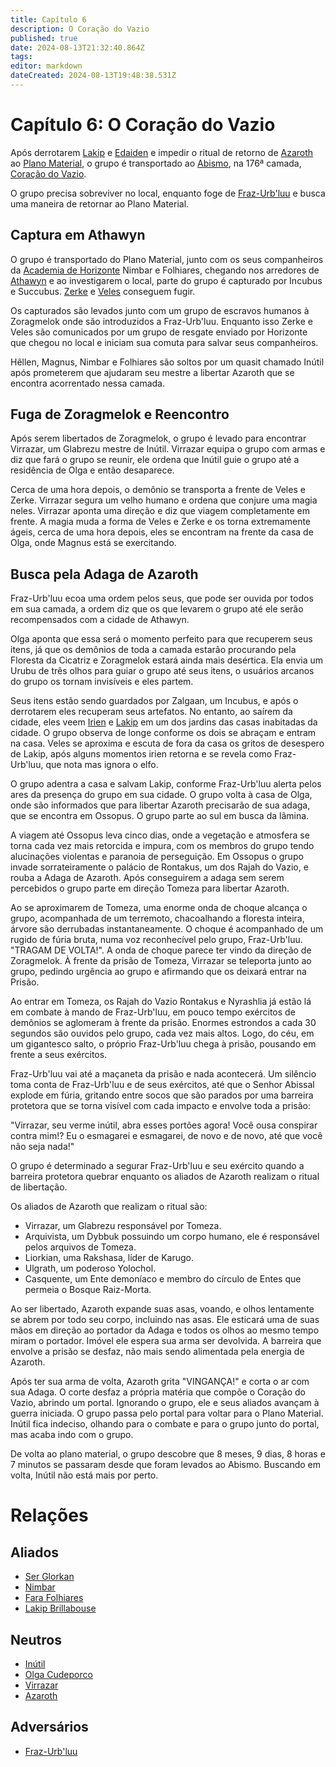 ```yaml
---
title: Capítulo 6
description: O Coração do Vazio
published: true
date: 2024-08-13T21:32:40.864Z
tags: 
editor: markdown
dateCreated: 2024-08-13T19:48:38.531Z
---
```


# Capítulo 6: O Coração do Vazio
Após derrotarem [Lakip](/individuos/lakip-brillabouso) e [Edaiden](/individuos/edaiden) e impedir o ritual de retorno de [Azaroth](/individuos/azaroth) ao [Plano Material](/lugares/plano-material), o grupo é transportado ao [Abismo](/lugares/abismo), na 176ª camada, [Coração do Vazio](/lugares/abismo/coracao-do-vazio).

O grupo precisa sobreviver no local, enquanto foge de [Fraz-Urb'luu](/individuos/fraz-urbluu) e busca uma maneira de retornar ao Plano Material.

## Captura em Athawyn
O grupo é transportado do Plano Material, junto com os seus companheiros da [Academia de Horizonte](/lugares/plano-material/drafeon/sul-de-drafeon/horizonte) Nimbar e Folhiares, chegando nos arredores de [Athawyn](/lugares/abismo/coracao-do-vazio/athawyn) e ao investigarem o local, parte do grupo é capturado por Incubus e Succubus. [Zerke](/individuos/personagens-de-jogadores/zerme-montravu) e [Veles](/individuos/personagens-de-jogadores/veles-lupis-lugh) conseguem fugir.

Os capturados são levados junto com um grupo de escravos humanos à Zoragmelok onde são introduzidos a Fraz-Urb'luu. Enquanto isso Zerke e Veles são comunicados por um grupo de resgate enviado por Horizonte que chegou no local e iniciam sua comuta para salvar seus companheiros.

Hêllen, Magnus, Nimbar e Folhiares são soltos por um quasit chamado Inútil após prometerem que ajudaram seu mestre a libertar Azaroth que se encontra acorrentado nessa camada.

## Fuga de Zoragmelok e Reencontro

Após serem libertados de Zoragmelok, o grupo é levado para encontrar Virrazar, um Glabrezu mestre de Inútil. Virrazar equipa o grupo com armas e diz que fará o grupo se reunir, ele ordena que Inútil guie o grupo até a residência de Olga e então desaparece.

Cerca de uma hora depois, o demônio se transporta a frente de Veles e Zerke. Virrazar segura um velho humano e ordena que conjure uma magia neles. Virrazar aponta uma direção e diz que viagem completamente em frente. A magia muda a forma de Veles e Zerke e os torna extremamente ágeis, cerca de uma hora depois, eles se encontram na frente da casa de Olga, onde Magnus está se exercitando.

## Busca pela Adaga de Azaroth

Fraz-Urb'luu ecoa uma ordem pelos seus, que pode ser ouvida por todos em sua camada, a ordem diz que os que levarem o grupo até ele serão recompensados com a cidade de Athawyn.

Olga aponta que essa será o momento perfeito para que recuperem seus itens, já que os demônios de toda a camada estarão procurando pela Floresta da Cicatriz e Zoragmelok estará ainda mais desértica. Ela envia um Urubu de três olhos para guiar o grupo até seus itens, o usuários arcanos do grupo os tornam invisíveis e eles partem.

Seus itens estão sendo guardados por Zalgaan, um Incubus, e após o derrotarem eles recuperam seus artefatos. No entanto, ao saírem da cidade, eles veem [Irien](/individuos/irien-galaniell) e [Lakip](/individuos/lakip-brillabouso) em um dos jardins das casas inabitadas da cidade. O grupo observa de longe conforme os dois se abraçam e entram na casa. Veles se aproxima e escuta de fora da casa os gritos de desespero de Lakip, após alguns momentos irien retorna e se revela como Fraz-Urb'luu, que nota mas ignora o elfo.

O grupo adentra a casa e salvam Lakip, conforme Fraz-Urb'luu alerta pelos ares da presença do grupo em sua cidade. O grupo volta à casa de Olga, onde são informados que para libertar Azaroth precisarão de sua adaga, que se encontra em Ossopus. O grupo parte ao sul em busca da lâmina.

A viagem até Ossopus leva cinco dias, onde a vegetação e atmosfera se torna cada vez mais retorcida e impura, com os membros do grupo tendo alucinações violentas e paranoia de perseguição. Em Ossopus o grupo invade sorrateiramente o palácio de Rontakus, um dos Rajah do Vazio, e rouba a Adaga de Azaroth. Após conseguirem a adaga sem serem percebidos o grupo parte em direção Tomeza para libertar Azaroth.

Ao se aproximarem de Tomeza, uma enorme onda de choque alcança o grupo, acompanhada de um terremoto, chacoalhando a floresta inteira, árvore são derrubadas instantaneamente. O choque é acompanhado de um rugido de fúria bruta, numa voz reconhecível pelo grupo, Fraz-Urb'luu. "TRAGAM DE VOLTA!". A onda de choque parece ter vindo da direção de Zoragmelok. À frente da prisão de Tomeza, Virrazar se teleporta junto ao grupo, pedindo urgência ao grupo e afirmando que os deixará entrar na Prisão.

Ao entrar em Tomeza, os Rajah do Vazio Rontakus e Nyrashlia já estão lá em combate à mando de Fraz-Urb'luu, em pouco tempo exércitos de demônios se aglomeram à frente da prisão. Enormes estrondos a cada 30 segundos são ouvidos pelo grupo, cada vez mais altos. Logo, do céu, em um gigantesco salto, o próprio Fraz-Urb'luu chega à prisão, pousando em frente a seus exércitos.

Fraz-Urb'luu vai até a maçaneta da prisão e nada acontecerá. Um silêncio toma conta de Fraz-Urb'luu e de seus exércitos, até que o Senhor Abissal explode em fúria, gritando entre socos que são parados por uma barreira protetora que se torna visível com cada impacto e envolve toda a prisão: 

"Virrazar, seu verme inútil, abra esses portões agora! Você ousa conspirar contra mim!? Eu o esmagarei e esmagarei, de novo e de novo, até que você não seja nada!" 

O grupo é determinado a segurar Fraz-Urb'luu e seu exército quando a barreira protetora quebrar enquanto os aliados de Azaroth realizam o ritual de libertação.

Os aliados de Azaroth que realizam o ritual são: 

- Virrazar, um Glabrezu responsável por Tomeza. 
- Arquivista, um Dybbuk possuindo um corpo humano, ele é responsável pelos arquivos de Tomeza. 
- Liorkian, uma Rakshasa, líder de Karugo. 
- Ulgrath, um poderoso Yolochol. 
- Casquente, um Ente demoníaco e membro do círculo de Entes que permeia o Bosque Raiz-Morta. 

Ao ser libertado, Azaroth expande suas asas, voando, e olhos lentamente se abrem por todo seu corpo, incluindo nas asas. Ele esticará uma de suas mãos em direção ao portador da Adaga e todos os olhos ao mesmo tempo miram o portador. Imóvel ele espera sua arma ser devolvida. A barreira que envolve a prisão se desfaz, não mais sendo alimentada pela energia de Azaroth. 

Após ter sua arma de volta, Azaroth grita "VINGANÇA!" e corta o ar com sua Adaga. O corte desfaz a própria matéria que compõe o Coração do Vazio, abrindo um portal. Ignorando o grupo, ele e seus aliados avançam à guerra iniciada.  O grupo passa pelo portal para voltar para o Plano Material. Inútil fica indeciso, olhando para o combate e para o grupo junto do portal, mas acaba indo com o grupo.

De volta ao plano material, o grupo descobre que 8 meses, 9 dias, 8 horas e 7 minutos se passaram desde que foram levados ao Abismo. Buscando em volta, Inútil não está mais por perto.

# Relações
## Aliados
- [Ser Glorkan](/individuos/ser-glorkan)
- [Nimbar](/individuos/nimbar)
- [Fara Folhiares](/individuos/fara-folhiares)
- [Lakip Brillabouse](/individuos/lakip-brillabouso)

## Neutros
- [Inútil](/individuos/inutil-quasit)
- [Olga Cudeporco](/individuos/titia-olga-cudeporco)
- [Virrazar](/individuos/virrazar)
- [Azaroth](/individuos/azaroth)

## Adversários
- [Fraz-Urb'luu](/individuos/fraz-urbluu)